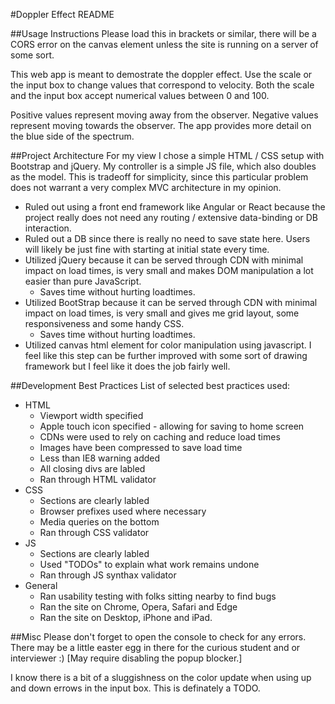 #Doppler Effect README

##Usage Instructions
Please load this in brackets or similar, there will be a CORS error on the canvas element unless the site is running on a server of some sort.

This web app is meant to demostrate the doppler effect. Use the scale or the input box to change values that correspond to velocity. Both the scale and the input box accept numerical values between 0 and 100. 

Positive values represent moving away from the observer. Negative values represent moving towards the observer.  The app provides more detail on the blue side of the spectrum.

##Project Architecture
For my view I chose a simple HTML / CSS setup with Bootstrap and jQuery. My controller is a simple JS file, which also doubles as the model. This is tradeoff for simplicity, since this particular problem does not warrant a very complex MVC architecture in my opinion.

* Ruled out using a front end framework like Angular or React because the project really does not need any routing / extensive data-binding or DB interaction.
* Ruled out a DB since there is really no need to save state here. Users will likely be just fine with starting at initial state every time.  
* Utilized jQuery because it can be served through CDN with minimal impact on load times, is very small and makes DOM manipulation a lot easier than pure JavaScript.
	* Saves time without hurting loadtimes.
* Utilized BootStrap because it can be served through CDN with minimal impact on load times, is very small and gives me grid layout, some responsiveness and some handy CSS.
	* Saves time without hurting loadtimes.
* Utilized canvas html element for color manipulation using javascript. I feel like this step can be further improved with some sort of drawing framework but I feel like it does the job fairly well.

##Development Best Practices
List of selected best practices used:

* HTML
	* Viewport width specified
	* Apple touch icon specified - allowing for saving to home screen
	* CDNs were used to rely on caching and reduce load times
	* Images have been compressed to save load time
	* Less than IE8 warning added
	* All closing divs are labled
	* Ran through HTML validator
* CSS
	* Sections are clearly labled
	* Browser prefixes used where necessary
	* Media queries on the bottom
	* Ran through CSS validator
* JS
	* Sections are clearly labled
	* Used "TODOs" to explain what work remains undone
	* Ran through JS synthax validator
* General
	* Ran usability testing with folks sitting nearby to find bugs
	* Ran the site on Chrome, Opera, Safari and Edge
	* Ran the site on Desktop, iPhone and iPad.
	
##Misc
Please don't forget to open the console to check for any errors. There may be a little easter egg in there for the curious student and or interviewer :)  [May require disabling the popup blocker.]

I know there is a bit of a sluggishness on the color update when using up and down errows in the input box.  This is definately a TODO.


